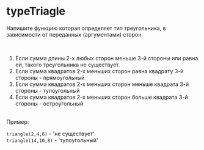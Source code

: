 # typeTriagle
Напишите функцию которая определяет тип треугольника, в зависимости от переданных (аргументами) сторон.

<br/>

<ol>
<li>
Если сумма длины 2-х любых сторон меньше 3-й стороны или равна ей, такого треугольника не существует.
</li>
<li>
Если сумма квадратов 2-х меньших сторон равна квадрату 3-й стороны - прямоугольный
</li>
<li>
Если сумма квадратов 2-х меньших сторон меньше квадрата 3-й стороны - тупоугольный
</li>
<li>
Если сумма квадратов 2-х меньших сторон больше квадрата 3-й стороны - остроугольный
</li>
</ol>

<br/>
Пример:

<code>triangle(2,4,6)</code> - 'не существует'
<br/>
<code>triangle(14,10,8)</code> - 'тупоугольный'
</li>
